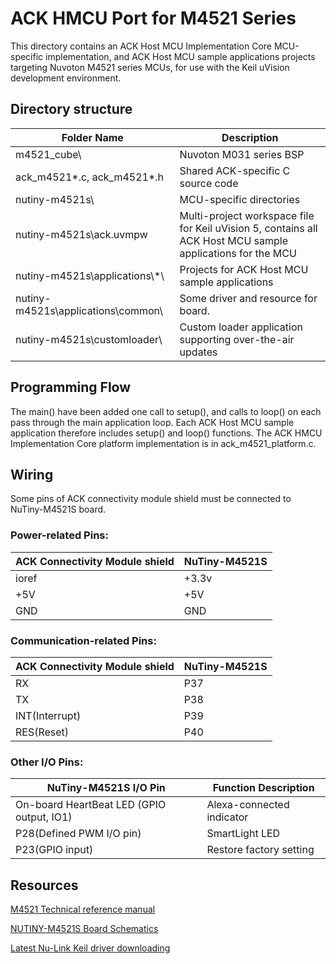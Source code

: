 # ACK HMCU Port for M4521 Series

This directory contains an ACK Host MCU Implementation Core MCU-specific implementation, and ACK Host MCU
sample applications projects targeting Nuvoton M4521 series MCUs, for use with
the Keil uVision development environment.

## Directory structure

| Folder Name | Description |
|-|-|
| m4521_cube\                |  Nuvoton M031 series BSP |
| ack_m4521*.c, ack_m4521*.h |  Shared ACK-specific C source code |
| nutiny-m4521s\                 |  MCU-specific directories |
| nutiny-m4521s\ack.uvmpw        |  Multi-project workspace file for Keil uVision 5, contains all ACK Host MCU sample applications for the MCU |
| nutiny-m4521s\applications\\*\      | Projects for ACK Host MCU sample applications |
| nutiny-m4521s\applications\common\  | Some driver and resource for board. |
| nutiny-m4521s\customloader\    | Custom loader application supporting over-the-air updates |

## Programming Flow

The main() have been added one call to setup(), and calls to loop() on each pass through the main application loop. Each ACK Host MCU sample application therefore includes setup() and loop() functions. The ACK HMCU Implementation Core platform implementation is in ack_m4521_platform.c.

## Wiring

Some pins of ACK connectivity module shield must be connected to NuTiny-M4521S board.

### Power-related Pins:

| ACK Connectivity Module shield | NuTiny-M4521S |
|-|-|
| ioref | +3.3v |
| +5V | +5V |
| GND | GND |

### Communication-related Pins:

| ACK Connectivity Module shield | NuTiny-M4521S |
|-|-|
| RX | P37 |
| TX | P38 |
| INT(Interrupt) | P39 |
| RES(Reset) | P40 |

### Other I/O Pins:

|  NuTiny-M4521S I/O Pin | Function Description |
|-|-|
| On-board HeartBeat LED (GPIO output, IO1) | Alexa-connected indicator |
| P28(Defined PWM I/O pin) | SmartLight LED |
| P23(GPIO input) | Restore factory setting |

## Resources

[M4521 Technical reference manual](https://www.nuvoton.com/export/resource-files/TRM_M4521_Series_EN_Rev1.00.pdf)

[NUTINY-M4521S Board Schematics](https://www.nuvoton.com/resource-download.jsp?tp_GUID=HL0320181128163025)

[Latest Nu-Link Keil driver downloading](https://www.nuvoton.com/opencms/resource-download.jsp?tp_GUID=SW0520101208200142)
